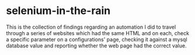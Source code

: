 # selenium-in-the-rain
This is the collection of findings regarding an automation I did to travel through a series of websites which had the same HTML and on each, check a specific parameter on a configurations' page,  checking it against a mysql database value and reporting whether the web page had the correct value.
